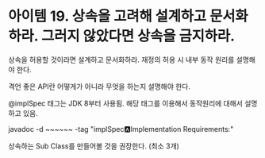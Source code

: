 # 아이템 19. 상속을 고려해 설계하고 문서화하라. 그러지 않았다면 상속을 금지하라.

상속을 허용할 것이라면 설계하고 문서화하라.
재정의 허용 시 내부 동작 원리를 설명해야 한다.

격언 좋은 API란 어떻게가 아니라 무엇을 하는지 설명해야 한다.

@implSpec 태그는 JDK 8부터 사용됨.
해당 태그를 이용해서 동작원리에 대해서 설명하고 있음.

javadoc -d ~~~~~~ -tag "implSpec:a:Implementation Requirements:"

상속하는 Sub Class를 만들어볼 것을 권장한다. (최소 3개)
